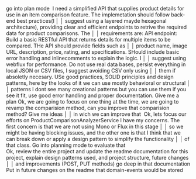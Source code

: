 go into plan mode 
 I need a simplified API that supplies product details for use in an item comparison feature. The implemetation should follow back-end best practices(I    │
│   suggest using a layered mayde hexagonal architecture), providing clear and efficient endpoints to retrive the required data for product comparisons. The  │
│   requirements are: API endpoint: Build a basic RESTful API that returns details for multiple items to be compared. THe API should provide fields such as   │
│   product name, image URL, description, price, rating, and specifications. SHould include basic error handling and inlinecomments to explain the logic. I   │
│   suggest using webflux for performance. Do not use real data bases, persist everything in local JSON or CSV files, I suggest avoiding CSV only using       │
│   them if absoletly necesary. USe good practices, SOLID principles and design patterns, here by the looks of it we can use mostly behavioral or structural  │
│   patterns I dont see many creational patterns but you can use them if you see it fit, use good error handling and proper documentation. Give me a plan
Ok, we are going to focus on one thing at the time, we are going to revamp the comparision method, can you improve that comparision method? Give me ideas  │
│   in wich we can improve that 
 Ok, lets focus our efforts on ProductComparisonAnalyzerService I have my concerns. The first concern is that we are not using Mono or Flux in this stage  │
│   so we might be having blocking issues, and the other one is that I think that we can break down or apply a design pattern to simplify the functionality   │
│   of that class. Go into planning mode to evaluate that    
Ok, review the entire project and update the readme documentation for this project, explain design patterns used, and project structure, future changes   │
│   and improvements (POST, PUT methods) go deep in that documentation  
Put in future changes on the readme that domain-events would be stored    